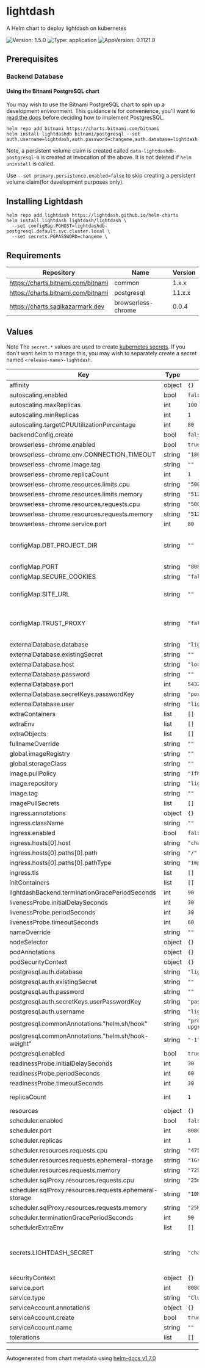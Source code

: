 # lightdash

A Helm chart to deploy lightdash on kubernetes

![Version: 1.5.0](https://img.shields.io/badge/Version-1.5.0-informational?style=flat-square) ![Type: application](https://img.shields.io/badge/Type-application-informational?style=flat-square) ![AppVersion: 0.1121.0](https://img.shields.io/badge/AppVersion-0.1121.0-informational?style=flat-square)

## Prerequisites

### Backend Database

#### Using the Bitnami PostgreSQL chart

You may wish to use the Bitnami PostgreSQL chart to spin up a development environment. This guidance is for convenience, you'll want to [read the docs](https://github.com/bitnami/charts/tree/master/bitnami/postgresql/#installing-the-chart) before deciding how to implement PostgresSQL.

```
helm repo add bitnami https://charts.bitnami.com/bitnami
helm install lightdashdb bitnami/postgresql --set auth.username=lightdash,auth.password=changeme,auth.database=lightdash
```

Note, a persistent volume claim is created called `data-lightdashdb-postgresql-0` is created at invocation of the above. It is not deleted if `helm uninstall` is called.

Use `--set primary.persistence.enabled=false` to skip creating a persistent volume claim(for development purposes only).

## Installing Lightdash

```
helm repo add lightdash https://lightdash.github.io/helm-charts
helm install lightdash lightdash/lightdash \
  --set configMap.PGHOST=lightdashdb-postgresql.default.svc.cluster.local \
  --set secrets.PGPASSWORD=changeme \

```

## Requirements

| Repository                         | Name               | Version |
| ---------------------------------- | ------------------ | ------- |
| https://charts.bitnami.com/bitnami | common             | 1.x.x   |
| https://charts.bitnami.com/bitnami | postgresql         | 11.x.x  |
| https://charts.sagikazarmark.dev   | browserless-chrome | 0.0.4   |

## Values

Note The `secret.*` values are used to create [kubernetes secrets](https://kubernetes.io/docs/concepts/configuration/secret/).
If you don't want helm to manage this, you may wish to separately create a secret named `<release-name>-lightdash`.

| Key                                                     | Type   | Default                     | Description                                                                                                           |
| ------------------------------------------------------- | ------ | --------------------------- | --------------------------------------------------------------------------------------------------------------------- |
| affinity                                                | object | `{}`                        |                                                                                                                       |
| autoscaling.enabled                                     | bool   | `false`                     |                                                                                                                       |
| autoscaling.maxReplicas                                 | int    | `100`                       |                                                                                                                       |
| autoscaling.minReplicas                                 | int    | `1`                         |                                                                                                                       |
| autoscaling.targetCPUUtilizationPercentage              | int    | `80`                        |                                                                                                                       |
| backendConfig.create                                    | bool   | `false`                     |                                                                                                                       |
| browserless-chrome.enabled                              | bool   | `true`                      |                                                                                                                       |
| browserless-chrome.env.CONNECTION_TIMEOUT               | string | `"180000"`                  |                                                                                                                       |
| browserless-chrome.image.tag                            | string | `""`                        |                                                                                                                       |
| browserless-chrome.replicaCount                         | int    | `1`                         |                                                                                                                       |
| browserless-chrome.resources.limits.cpu                 | string | `"500m"`                    |                                                                                                                       |
| browserless-chrome.resources.limits.memory              | string | `"512Mi"`                   |                                                                                                                       |
| browserless-chrome.resources.requests.cpu               | string | `"500m"`                    |                                                                                                                       |
| browserless-chrome.resources.requests.memory            | string | `"512Mi"`                   |                                                                                                                       |
| browserless-chrome.service.port                         | int    | `80`                        |                                                                                                                       |
| configMap.DBT_PROJECT_DIR                               | string | `""`                        | Path to your local dbt project. Only set this value if you are mounting a DBT project                                 |
| configMap.PORT                                          | string | `"8080"`                    | Port for lightdash                                                                                                    |
| configMap.SECURE_COOKIES                                | string | `"false"`                   | Secure Cookies                                                                                                        |
| configMap.SITE_URL                                      | string | `""`                        | Public URL of your instance including protocol e.g. https://lightdash.myorg.com                                       |
| configMap.TRUST_PROXY                                   | string | `"false"`                   | Trust the reverse proxy when setting secure cookies (via the "X-Forwarded-Proto" header)                              |
| externalDatabase.database                               | string | `"lightdash"`               |                                                                                                                       |
| externalDatabase.existingSecret                         | string | `""`                        |                                                                                                                       |
| externalDatabase.host                                   | string | `"localhost"`               |                                                                                                                       |
| externalDatabase.password                               | string | `""`                        |                                                                                                                       |
| externalDatabase.port                                   | int    | `5432`                      |                                                                                                                       |
| externalDatabase.secretKeys.passwordKey                 | string | `"postgresql-password"`     |                                                                                                                       |
| externalDatabase.user                                   | string | `"lightdash"`               |                                                                                                                       |
| extraContainers                                         | list   | `[]`                        |                                                                                                                       |
| extraEnv                                                | list   | `[]`                        |                                                                                                                       |
| extraObjects                                            | list   | `[]`                        |                                                                                                                       |
| fullnameOverride                                        | string | `""`                        |                                                                                                                       |
| global.imageRegistry                                    | string | `""`                        |                                                                                                                       |
| global.storageClass                                     | string | `""`                        |                                                                                                                       |
| image.pullPolicy                                        | string | `"IfNotPresent"`            |                                                                                                                       |
| image.repository                                        | string | `"lightdash/lightdash"`     |                                                                                                                       |
| image.tag                                               | string | `""`                        |                                                                                                                       |
| imagePullSecrets                                        | list   | `[]`                        |                                                                                                                       |
| ingress.annotations                                     | object | `{}`                        |                                                                                                                       |
| ingress.className                                       | string | `""`                        |                                                                                                                       |
| ingress.enabled                                         | bool   | `false`                     |                                                                                                                       |
| ingress.hosts[0].host                                   | string | `"chart-example.local"`     |                                                                                                                       |
| ingress.hosts[0].paths[0].path                          | string | `"/"`                       |                                                                                                                       |
| ingress.hosts[0].paths[0].pathType                      | string | `"ImplementationSpecific"`  |                                                                                                                       |
| ingress.tls                                             | list   | `[]`                        |                                                                                                                       |
| initContainers                                          | list   | `[]`                        |                                                                                                                       |
| lightdashBackend.terminationGracePeriodSeconds          | int    | `90`                        |                                                                                                                       |
| livenessProbe.initialDelaySeconds                       | int    | `30`                        |                                                                                                                       |
| livenessProbe.periodSeconds                             | int    | `30`                        |                                                                                                                       |
| livenessProbe.timeoutSeconds                            | int    | `60`                        |                                                                                                                       |
| nameOverride                                            | string | `""`                        |                                                                                                                       |
| nodeSelector                                            | object | `{}`                        |                                                                                                                       |
| podAnnotations                                          | object | `{}`                        |                                                                                                                       |
| podSecurityContext                                      | object | `{}`                        |                                                                                                                       |
| postgresql.auth.database                                | string | `"lightdash"`               |                                                                                                                       |
| postgresql.auth.existingSecret                          | string | `""`                        |                                                                                                                       |
| postgresql.auth.password                                | string | `""`                        |                                                                                                                       |
| postgresql.auth.secretKeys.userPasswordKey              | string | `"password"`                |                                                                                                                       |
| postgresql.auth.username                                | string | `"lightdash"`               |                                                                                                                       |
| postgresql.commonAnnotations."helm.sh/hook"             | string | `"pre-install,pre-upgrade"` |                                                                                                                       |
| postgresql.commonAnnotations."helm.sh/hook-weight"      | string | `"-1"`                      |                                                                                                                       |
| postgresql.enabled                                      | bool   | `true`                      |                                                                                                                       |
| readinessProbe.initialDelaySeconds                      | int    | `30`                        |                                                                                                                       |
| readinessProbe.periodSeconds                            | int    | `60`                        |                                                                                                                       |
| readinessProbe.timeoutSeconds                           | int    | `30`                        |                                                                                                                       |
| replicaCount                                            | int    | `1`                         | Specify the number of lightdash instances.                                                                            |
| resources                                               | object | `{}`                        |                                                                                                                       |
| scheduler.enabled                                       | bool   | `false`                     |                                                                                                                       |
| scheduler.port                                          | int    | `8080`                      |                                                                                                                       |
| scheduler.replicas                                      | int    | `1`                         |                                                                                                                       |
| scheduler.resources.requests.cpu                        | string | `"475m"`                    |                                                                                                                       |
| scheduler.resources.requests.ephemeral-storage          | string | `"1Gi"`                     |                                                                                                                       |
| scheduler.resources.requests.memory                     | string | `"725Mi"`                   |                                                                                                                       |
| scheduler.sqlProxy.resources.requests.cpu               | string | `"25m"`                     |                                                                                                                       |
| scheduler.sqlProxy.resources.requests.ephemeral-storage | string | `"10Mi"`                    |                                                                                                                       |
| scheduler.sqlProxy.resources.requests.memory            | string | `"25Mi"`                    |                                                                                                                       |
| scheduler.terminationGracePeriodSeconds                 | int    | `90`                        |                                                                                                                       |
| schedulerExtraEnv                                       | list   | `[]`                        |                                                                                                                       |
| secrets.LIGHTDASH_SECRET                                | string | `"changeme"`                | This is the secret used to sign the session ID cookie and to encrypt sensitive information. Do not share this secret! |
| securityContext                                         | object | `{}`                        |                                                                                                                       |
| service.port                                            | int    | `8080`                      |                                                                                                                       |
| service.type                                            | string | `"ClusterIP"`               |                                                                                                                       |
| serviceAccount.annotations                              | object | `{}`                        |                                                                                                                       |
| serviceAccount.create                                   | bool   | `true`                      |                                                                                                                       |
| serviceAccount.name                                     | string | `""`                        |                                                                                                                       |
| tolerations                                             | list   | `[]`                        |                                                                                                                       |

---

Autogenerated from chart metadata using [helm-docs v1.7.0](https://github.com/norwoodj/helm-docs/releases/v1.7.0)
